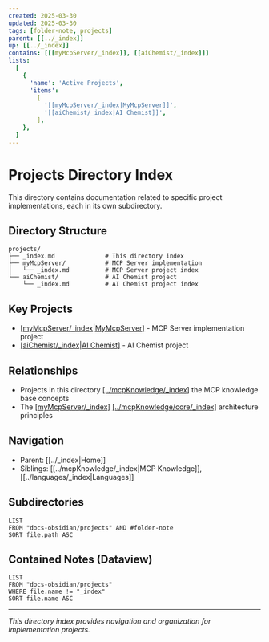 ```yaml
---
created: 2025-03-30
updated: 2025-03-30
tags: [folder-note, projects]
parent: [[../_index]]
up: [[../_index]]
contains: [[[myMcpServer/_index]], [[aiChemist/_index]]]
lists:
  [
    {
      'name': 'Active Projects',
      'items':
        [
          '[[myMcpServer/_index|MyMcpServer]]',
          '[[aiChemist/_index|AI Chemist]]',
        ],
    },
  ]
---
```


# Projects Directory Index

This directory contains documentation related to specific project implementations, each in its own subdirectory.

## Directory Structure

```
projects/
├── _index.md              # This directory index
├── myMcpServer/           # MCP Server implementation
│   └── _index.md          # MCP Server project index
└── aiChemist/             # AI Chemist project
    └── _index.md          # AI Chemist project index
```

## Key Projects

- [[myMcpServer/_index|MyMcpServer]](implements) - MCP Server implementation project
- [[aiChemist/_index|AI Chemist]](implements) - AI Chemist project

## Relationships

- Projects in this directory [[../mcpKnowledge/_index]](implement) the MCP knowledge base concepts
- The [[myMcpServer/_index]](based_on) [[../mcpKnowledge/core/_index]](defines) architecture principles

## Navigation

- Parent: [[../_index|Home]]
- Siblings: [[../mcpKnowledge/_index|MCP Knowledge]], [[../languages/_index|Languages]]

## Subdirectories

```dataview
LIST
FROM "docs-obsidian/projects" AND #folder-note
SORT file.path ASC
```

## Contained Notes (Dataview)

```dataview
LIST
FROM "docs-obsidian/projects"
WHERE file.name != "_index"
SORT file.name ASC
```

---

_This directory index provides navigation and organization for implementation projects._
